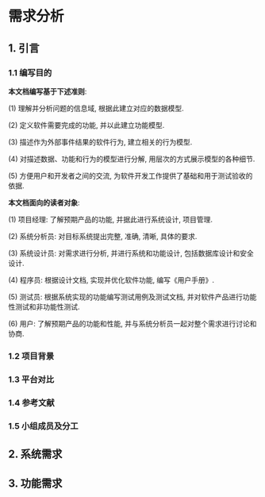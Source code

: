 # 需求分析

## 1. 引言

### 1.1 编写目的

**本文档编写基于下述准则**:

(1) 理解并分析问题的信息域, 根据此建立对应的数据模型.

(2) 定义软件需要完成的功能, 并以此建立功能模型.

(3) 描述作为外部事件结果的软件行为, 建立相关的行为模型.

(4) 对描述数据、功能和行为的模型进行分解, 用层次的方式展示模型的各种细节.

(5) 方便用户和开发者之间的交流, 为软件开发工作提供了基础和用于测试验收的依据.

**本文档面向的读者对象**:

(1) 项目经理: 了解预期产品的功能, 并据此进行系统设计, 项目管理.

(2) 系统分析员: 对目标系统提出完整, 准确, 清晰, 具体的要求.

(3) 系统设计员: 对需求进行分析, 并进行系统和功能设计, 包括数据库设计和安全设计.

(4) 程序员: 根据设计文档, 实现并优化软件功能, 编写《用户手册》.

(5) 测试员: 根据系统实现的功能编写测试用例及测试文档, 并对软件产品进行功能性测试和非功能性测试.

(6) 用户: 了解预期产品的功能和性能, 并与系统分析员一起对整个需求进行讨论和协商.

### 1.2 项目背景



### 1.3 平台对比



### 1.4 参考文献



### 1.5 小组成员及分工



## 2. 系统需求





## 3. 功能需求

